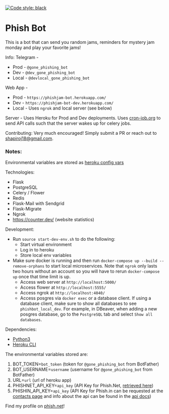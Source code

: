 [![Code style: black](https://img.shields.io/badge/code%20style-black-000000.svg)](https://github.com/psf/black)


# Phish Bot

This is a bot that can send you random jams, reminders for mystery jam monday and play your favorite jams!

Info:
Telegram -
  * Prod - `@gone_phishing_bot`
  * Dev - `@dev_gone_phishing_bot`
  * Local - `@devlocal_gone_phishing_bot`

Web App -
  * Prod - `https://phishjam-bot.herokuapp.com/`
  * Dev - `https://phishjam-bot-dev.herokuapp.com/`
  * Local - Uses `ngrok` and local server (see below)

Server - 
Uses Heroku for Prod and Dev deployments. Uses [cron-job.org](https://cron-job.org/en/) to send API calls such that the server wakes up for celery jobs.

Contributing:
Very much encouraged! Simply submit a PR or reach out to shapiroj18@gmail.com.

### Notes:
Environmental variables are stored as [heroku config vars](https://devcenter.heroku.com/articles/config-vars)

Technologies:
* Flask
* PostgreSQL
* Celery / Flower
* Redis
* Flask-Mail with Sendgrid
* Flask-Migrate
* Ngrok
* https://counter.dev/ (website statistics)

Development:
* Run `source start-dev-env.sh` to do the following:
  * Start virtual environment
  * Log in to heroku
  * Store local env variables
* Make sure docker is running and then run `docker-compose up --build --remove-orphans` to start local microservices. Note that `ngrok` only lasts two hours without an account so you will have to rerun `docker-compose up` once that time limit is up.
  * Access web server at `http://localhost:5000/`
  * Access flower at `http://localhost:5555/`
  * Access ngrok at `http://localhost:4040/`
  * Access posgres via `docker exec` or a database client. If using a database client, make sure to show all databases to see `phishbot_local_dev`. For example, in DBeaver, when adding a new posgres database, go to the `PostgreSQL` tab and select `Show all databases`.

Dependencies:
* [Python3](https://www.python.org/downloads/)
* [Heroku CLI](https://devcenter.heroku.com/articles/heroku-cli#download-and-install)

The environmental variables stored are:
1. BOT_TOKEN=`bot_token` (token for `@gone_phishing_bot` from BotFather)
2. BOT_USERNAME=`username` (username for `@gone_phishing_bot` from BotFather)
3. URL=`url` (url of heroku app)
4. PHISHNET_API_KEY=`api_key` (API Key for Phish.Net, [retrieved here](https://api.phish.net/request-key))
5. PHISHIN_API_KEY=`api_key` (API Key for Phish.in can be requested at the [contacts page](https://phish.in/contact-info) and info about the api can be found in the [api docs](https://phish.in/api-docs))

Find my profile on [phish.net](https://phish.net/user/harpua18)!